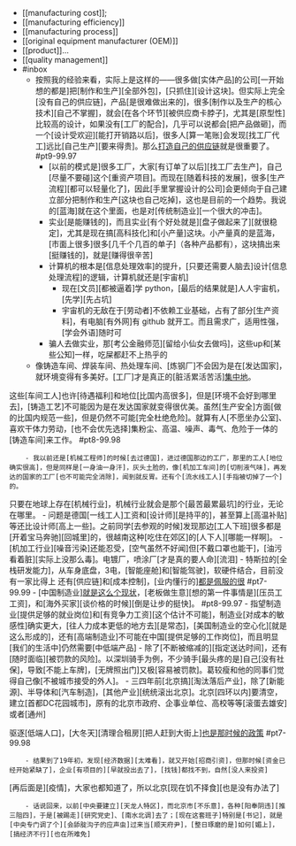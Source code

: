 - [[manufacturing cost]];
- [[manufacturing efficiency]]
- [[manufacturing process]]
- [[original equipment manufacturer (OEM)]]
- [[product]]...
- [[quality management]]
- #inbox
    - 按照我的经验来看，实际上是这样的——很多做[实体产品]的公司[一开始想的都是]把[制作和生产][全部外包]，[只抓住][设计这块]。但实际上完全[没有自己的供应链]，产品[是很难做出来的]，很多[制作以及生产的核心技术][自己不掌握]，就会[在各个环节][被供应商卡脖子]，尤其是[原型性]比较高的设计，如果没有[工厂的配合]，几乎可以说都会[把产品做砸]，而一个[设计受欢迎][能打开销路以后]，很多人[算一笔账]会发现[找工厂代工]远比[自己生产][要来得贵]。那么[打造自己的供应链](https://bbs.saraba1st.com/2b/thread-2028064-2-1.html)就是很重要了。 #pt9-99.97
        - [以前的模式是]很多工厂，大家[有订单了以后][找工厂去生产]，自己[尽量不要碰]这个[重资产项目]。而现在[随着科技的发展]，很多[生产流程][都可以轻量化了]，因此[手里掌握设计的公司]会更倾向于自己建立部分把制作和生产[这块也自己吃掉]，这也是目前的一个趋势。我说的[蓝海]就在这个里面，也是对[传统制造业][一个很大的冲击]。
        - 实业[是能赚钱的]，而且实业[有个好处就是][盘子做起来了][就很稳定]，尤其是现在搞[高科技化]和[小产量]这块。小产量真的是蓝海，[市面上很多]很多[几千个几百的单子]（各种产品都有），这块搞出来[挺赚钱的]，就是[赚得很辛苦]
        - 计算机的根本是[信息处理效率]的提升，[只要还需要人脑去]设计[信息处理流程]的逻辑，计算机就还是[宇宙机]
            - 现在[文员][都被逼着]学 python，[最后的结果就是]人人宇宙机，[先学][先占坑]
            - 宇宙机的无敌在于[劳动者]不依赖工业基础，占有了部分[生产资料]，有电脑[有外网]有 github 就开工。而且需求广，适用性强，[学会外语]随时可
        - 骗人去做实业，那[考公金融师范][留给小仙女去做吗]，这些up和[某些公知]一样，吃屎都赶不上热乎的
    - 像铸造车间、焊装车间、热处理车间、[炼钢厂]不会因为是在[发达国家]，就环境变得有多美好。[工厂]才是真正的[脏活累活苦活][集中地](https://www.zhihu.com/question/338599904/answer/2068873867)。

这些[车间工人]也许[待遇福利]和地位[比国内高很多]，但是[环境不会好到哪里去]，[铸造工艺]不可能因为是在发达国家就变得很优美。虽然[生产安全]方面[做的比国内规范一些]，但是仍然不可能[完全杜绝危险]。就算有人[不愿坐办公室]、喜欢干体力劳动，[也不会优先选择]集粉尘、高温、噪声、毒气、危险于一体的[铸造车间]来工作。 #pt8-99.98


        - 我以前还是[机械工程师]的时候[去过德国]，进过德国那边的工厂，那里的工人[地位确实很高]，但是同样是[一身油一身汗]，灰头土脸的，像[机加工车间]的[切削液气味]，再发达的国家的工厂[也不可能完全消除]，闻到就反胃。还有个[流水线工人][手指被切掉了一个]的。

只要在地球上存在[机械行业]，机械行业就会是那个[最苦最累最坑]的行业，无论在哪里。
        - 问题是德国[一线工人]工资和[设计师][是持平的]，甚至算上[高温补贴]等还比设计师[高上一些]。之前同学[去参观的时候]发现那边[工人下班]很多都是[开着宝马奔驰][回城里]的，很越南这种[吃住在郊区]的[人下人][哪能一样啊]。
        - [机加工行业][噪音污染]还能忍受，[空气虽然不好闻]但[不戴口罩也能干]，[油污看着脏][实际上没那么毒]。电镀厂，喷涂厂[才是真的要人命][流泪]
    - 特斯拉的[全栈研发能力]，从车身底盘，3电，[智能座舱]和[智能驾驶]，软硬件结合，目前没有一家比得上
还有[供应链]和[成本控制]，[业内懂行的][都是佩服的很](https://bbs.saraba1st.com/2b/thread-2019369-4-1.html) #pt7-99.99
    - [中国制造业][就是这么个现状](https://bbs.saraba1st.com/2b/thread-2019221-1-1.html)，[老板做生意][想的第一件事情是][压员工工资]，和[海外买家][谈价格的时候][倒是让步的挺快]。 #pt8-99.97
        - 指望制造业[提供足够的就业岗位]和[有竞争力工资][这个估计不可能]，制造业[对成本的敏感性]确实更大，[往人力成本更低的地方去][是常态]，[美国制造业的空心化][就是这么形成的]，还有[高端制造业]不可能在中国[提供足够的工作岗位]，而且明显[我们的生活中]仍然需要[中低端产品]
        - 除了[不断被缩减的][指定送达时间]，还有[随时面临][被罚款的风险]。以深圳骑手为例，不少骑手[最头疼的是]自己[没有社保]，导致[不能上车牌]，[无牌照出门]又极[容易被罚款]。葛较瘦和他的同事们觉得自己像[不被城市接受的外人]。
    - 三四年前[北京搞][淘汰落后产业]，除了[新能源]、半导体和[汽车制造]，[其他产业][统统滚出北京]。北京[四环以内]要清空，建立[首都DC花园城市]，原有的北京市政府、企事业单位、高校等等[滚蛋去雄安]或者[通州]

驱逐[低端人口]，[大冬天][清理合租房][把人赶到大街上][也是那时候的政策](https://bbs.saraba1st.com/2b/thread-2039731-2-1.html) #pt7-99.98


        - 结果到了19年初，发现[经济数据][太难看]，就又开始[招商引资]，但那时候[资金已经开始紧缺了]，企业[有项目的][早就投出去了]，[找钱]都找不到，自然[没人来投资]

[再后面是][疫情]，大家也都知道了，所以北京[现在饥不择食][也是没有办法了]


        - 话说回来，以前[中央要建立][天龙人特区]，而北京市[不乐意]，各种[阳奉阴违][推三阻四]，于是[被踢走][研究党史]、[南水北调]去了；[现在这套班子]特别是[书记]，就是[中央专门调了个][会舔腚沟子的应声虫]过来当[顺天府尹]，[整日琢磨的是]如何[媚上]，[搞经济不行][也在所难免]
